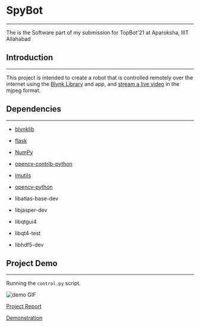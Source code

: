 # SpyBot
---
The is the Software part of my submission for TopBot'21 at Aparoksha, IIIT Allahabad

## Introduction
---
This project is intended to create a robot that is controlled remotely over the internet using the [Blynk Library](https://github.com/blynkkk/blynk-library) and app, 
and [stream a live video](https://github.com/EbenKouao/pi-camera-stream-flask) in the mjpeg format.

## Dependencies
---
- [blynklib](https://pypi.org/project/blynklib/)
- [flask](https://pypi.org/project/Flask/)
- [NumPy](https://pypi.org/project/numpy/)
- [opencv-contrib-python](https://pypi.org/project/opencv-contrib-python/)
- [imutils](https://pypi.org/project/imutils/)
- [opencv-python](https://pypi.org/project/opencv-python/)

- libatlas-base-dev
- libjasper-dev
- libqtgui4 
- libqt4-test
- libhdf5-dev

## Project Demo
---
Running the `control.py` script.

![demo GIF](https://github.com/shxvxnng/SpyBot/blob/main/eKhvcaz.gif)

[Project Report](https://drive.google.com/file/d/1vYqQb0PKi1j4Zi2NIjhUx1pa8iMYB8Sc/view?usp=share_link)

[Demonstration](https://drive.google.com/file/d/1hCEVR6t5zb0sdyOsg9gnJoxwxshJLjOM/view?usp=share_link)
